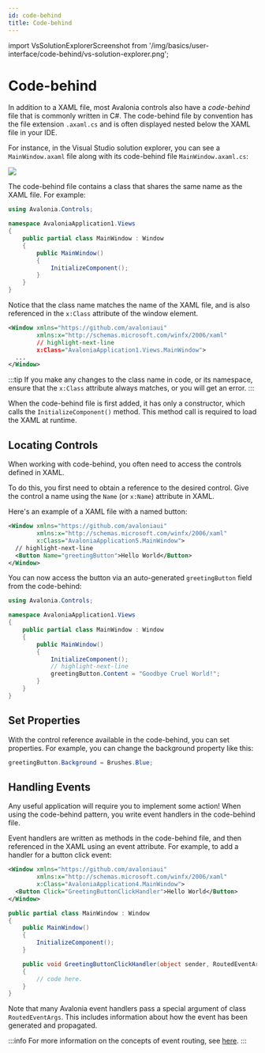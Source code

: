 ```yaml
---
id: code-behind
title: Code-behind
---
```


import VsSolutionExplorerScreenshot from '/img/basics/user-interface/code-behind/vs-solution-explorer.png';

# Code-behind

In addition to a XAML file, most Avalonia controls also have a _code-behind_ file that is commonly written in C#. The code-behind file by convention has the file extension `.axaml.cs` and is often displayed nested below the XAML file in your IDE.

For instance, in the Visual Studio solution explorer, you can see a `MainWindow.axaml` file along with its code-behind file `MainWindow.axaml.cs`:

<p><img src={VsSolutionExplorerScreenshot} className="medium-zoom-image" /></p>

The code-behind file contains a class that shares the same name as the XAML file. For example:

```csharp title='MainWindow.axaml.cs'
using Avalonia.Controls;

namespace AvaloniaApplication1.Views
{
    public partial class MainWindow : Window
    {
        public MainWindow()
        {
            InitializeComponent();
        }
    }
}
```

Notice that the class name matches the name of the XAML file, and is also referenced in the `x:Class` attribute of the window element.

```xml title='MainWindow.axaml'
<Window xmlns="https://github.com/avaloniaui"
        xmlns:x="http://schemas.microsoft.com/winfx/2006/xaml"
        // highlight-next-line
        x:Class="AvaloniaApplication1.Views.MainWindow">
  ...
</Window>
```

:::tip
If you make any changes to the class name in code, or its namespace, ensure that the  `x:Class` attribute always matches, or you will get an error.
:::

When the code-behind file is first added, it has only a constructor, which calls the  `InitializeComponent()` method. This method call is required to load the XAML at runtime.

## Locating Controls

When working with code-behind, you often need to access the controls defined in XAML.

To do this, you first need to obtain a reference to the desired control. Give the control a name using the `Name` (or `x:Name`) attribute in XAML.

Here's an example of a XAML file with a named button:

```xml title='MainWindow.axaml'
<Window xmlns="https://github.com/avaloniaui"
        xmlns:x="http://schemas.microsoft.com/winfx/2006/xaml"
        x:Class="AvaloniaApplication5.MainWindow">
  // highlight-next-line
  <Button Name="greetingButton">Hello World</Button>
</Window>
```

You can now access the button via an auto-generated `greetingButton` field from the code-behind:

```csharp title='MainWindow.axaml.cs'
using Avalonia.Controls;

namespace AvaloniaApplication1.Views
{
    public partial class MainWindow : Window
    {
        public MainWindow()
        {
            InitializeComponent();
            // highlight-next-line
            greetingButton.Content = "Goodbye Cruel World!";
        }
    }
}
```

## Set Properties

With the control reference available in the code-behind, you can set properties. For example, you can change the background property like this:

```csharp
greetingButton.Background = Brushes.Blue;
```

## Handling Events

Any useful application will require you to implement some action! When using the code-behind pattern, you write event handlers in the code-behind file.

Event handlers are written as methods in the code-behind file, and then referenced in the XAML using an event attribute. For example, to add a handler for a button click event:

```xml title='MainWindow.axaml'
<Window xmlns="https://github.com/avaloniaui"
        xmlns:x="http://schemas.microsoft.com/winfx/2006/xaml"
        x:Class="AvaloniaApplication4.MainWindow">
  <Button Click="GreetingButtonClickHandler">Hello World</Button>
</Window>
```

```csharp title='MainWindow.axaml.cs'
public partial class MainWindow : Window
{
    public MainWindow()
    {
        InitializeComponent();
    }

    public void GreetingButtonClickHandler(object sender, RoutedEventArgs e)
    {
        // code here.
    }
}
```

Note that many Avalonia event handlers pass a special argument of class `RoutedEventArgs`. This includes information about how the event has been generated and propagated.

:::info
For more information on the concepts of event routing, see [here](../../concepts/input/routed-events.md).
:::
